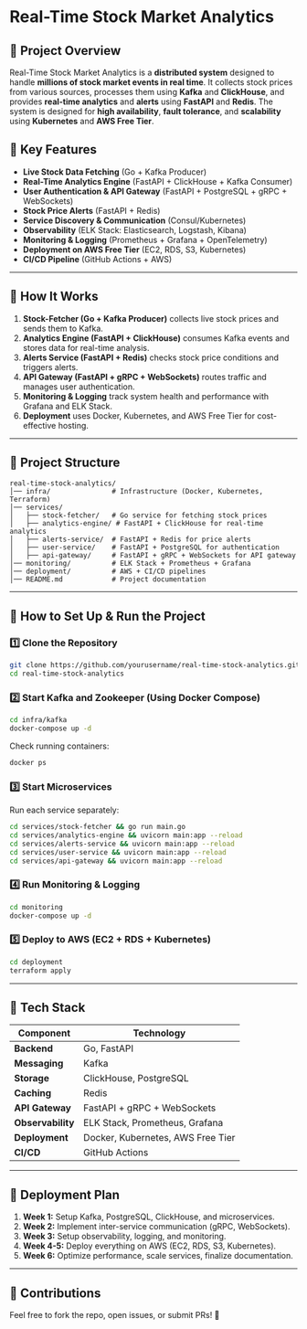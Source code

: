 
# Real-Time Stock Market Analytics

## 📌 Project Overview
Real-Time Stock Market Analytics is a **distributed system** designed to handle **millions of stock market events in real time**. It collects stock prices from various sources, processes them using **Kafka** and **ClickHouse**, and provides **real-time analytics** and **alerts** using **FastAPI** and **Redis**. The system is designed for **high availability**, **fault tolerance**, and **scalability** using **Kubernetes** and **AWS Free Tier**.

## 🚀 Key Features
- **Live Stock Data Fetching** (Go + Kafka Producer)
- **Real-Time Analytics Engine** (FastAPI + ClickHouse + Kafka Consumer)
- **User Authentication & API Gateway** (FastAPI + PostgreSQL + gRPC + WebSockets)
- **Stock Price Alerts** (FastAPI + Redis)
- **Service Discovery & Communication** (Consul/Kubernetes)
- **Observability** (ELK Stack: Elasticsearch, Logstash, Kibana)
- **Monitoring & Logging** (Prometheus + Grafana + OpenTelemetry)
- **Deployment on AWS Free Tier** (EC2, RDS, S3, Kubernetes)
- **CI/CD Pipeline** (GitHub Actions + AWS)

---

## 📌 How It Works
1. **Stock-Fetcher (Go + Kafka Producer)** collects live stock prices and sends them to Kafka.
2. **Analytics Engine (FastAPI + ClickHouse)** consumes Kafka events and stores data for real-time analysis.
3. **Alerts Service (FastAPI + Redis)** checks stock price conditions and triggers alerts.
4. **API Gateway (FastAPI + gRPC + WebSockets)** routes traffic and manages user authentication.
5. **Monitoring & Logging** track system health and performance with Grafana and ELK Stack.
6. **Deployment** uses Docker, Kubernetes, and AWS Free Tier for cost-effective hosting.

---

## 📌 Project Structure
```plaintext
real-time-stock-analytics/
│── infra/               # Infrastructure (Docker, Kubernetes, Terraform)
│── services/
│   ├── stock-fetcher/   # Go service for fetching stock prices
│   ├── analytics-engine/ # FastAPI + ClickHouse for real-time analytics
│   ├── alerts-service/  # FastAPI + Redis for price alerts
│   ├── user-service/    # FastAPI + PostgreSQL for authentication
│   ├── api-gateway/     # FastAPI + gRPC + WebSockets for API gateway
│── monitoring/          # ELK Stack + Prometheus + Grafana
│── deployment/          # AWS + CI/CD pipelines
│── README.md            # Project documentation
```

---

## 📌 How to Set Up & Run the Project

### **1️⃣ Clone the Repository**
```sh
git clone https://github.com/yourusername/real-time-stock-analytics.git
cd real-time-stock-analytics
```

### **2️⃣ Start Kafka and Zookeeper (Using Docker Compose)**
```sh
cd infra/kafka
docker-compose up -d
```
Check running containers:
```sh
docker ps
```

### **3️⃣ Start Microservices**
Run each service separately:
```sh
cd services/stock-fetcher && go run main.go
cd services/analytics-engine && uvicorn main:app --reload
cd services/alerts-service && uvicorn main:app --reload
cd services/user-service && uvicorn main:app --reload
cd services/api-gateway && uvicorn main:app --reload
```

### **4️⃣ Run Monitoring & Logging**
```sh
cd monitoring
docker-compose up -d
```

### **5️⃣ Deploy to AWS (EC2 + RDS + Kubernetes)**
```sh
cd deployment
terraform apply
```

---

## 📌 Tech Stack
| Component      | Technology  |
|---------------|------------|
| **Backend**       | Go, FastAPI |
| **Messaging**     | Kafka      |
| **Storage**       | ClickHouse, PostgreSQL |
| **Caching**       | Redis      |
| **API Gateway**   | FastAPI + gRPC + WebSockets |
| **Observability** | ELK Stack, Prometheus, Grafana |
| **Deployment**    | Docker, Kubernetes, AWS Free Tier |
| **CI/CD**        | GitHub Actions |

---

## 📌 Deployment Plan
1. **Week 1:** Setup Kafka, PostgreSQL, ClickHouse, and microservices.
2. **Week 2:** Implement inter-service communication (gRPC, WebSockets).
3. **Week 3:** Setup observability, logging, and monitoring.
4. **Week 4-5:** Deploy everything on AWS (EC2, RDS, S3, Kubernetes).
5. **Week 6:** Optimize performance, scale services, finalize documentation.

---

## 📌 Contributions
Feel free to fork the repo, open issues, or submit PRs! 🚀

